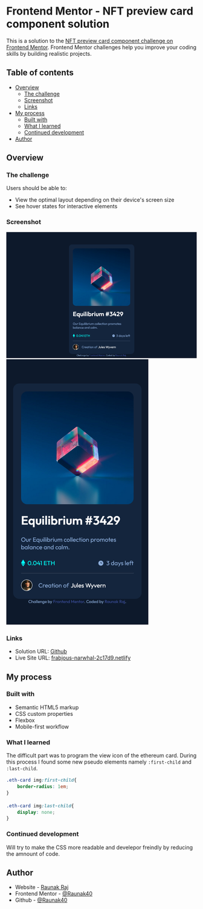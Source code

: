 # Frontend Mentor - NFT preview card component solution

This is a solution to the [NFT preview card component challenge on Frontend Mentor](https://www.frontendmentor.io/challenges/nft-preview-card-component-SbdUL_w0U). Frontend Mentor challenges help you improve your coding skills by building realistic projects. 

## Table of contents

- [Overview](#overview)
  - [The challenge](#the-challenge)
  - [Screenshot](#screenshot)
  - [Links](#links)
- [My process](#my-process)
  - [Built with](#built-with)
  - [What I learned](#what-i-learned)
  - [Continued development](#continued-development)
- [Author](#author)


## Overview

### The challenge

Users should be able to:

- View the optimal layout depending on their device's screen size
- See hover states for interactive elements

### Screenshot

![](/design/Desktop-preview.png)
![](/design/Mobile-preview.png)

### Links

- Solution URL: [Github](https://github.com/Raunak40/NFT_Preview_Card)
- Live Site URL: [frabjous-narwhal-2c17d9.netlify](https://frabjous-narwhal-2c17d9.netlify.app/)

## My process

### Built with

- Semantic HTML5 markup
- CSS custom properties
- Flexbox
- Mobile-first workflow

### What I learned

The difficult part was to program the view icon of the ethereum card. During this process I found some new pseudo elements namely ```:first-child``` and ```:last-child```.

```css
.eth-card img:first-child{
    border-radius: 1em;
}

.eth-card img:last-child{
    display: none;
}
```

### Continued development

Will try to make the CSS more readable and develepor freindly by reducing the amnount of code.


## Author

- Website - [Raunak Raj](https://frabjous-narwhal-2c17d9.netlify.app/)
- Frontend Mentor - [@Raunak40](https://www.frontendmentor.io/profile/Raunak40)
- Github - [@Raunak40](https://github.com/Raunak40)

